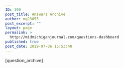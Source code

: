 ```yaml
---
ID: 190
post_title: Answers Archive
author: ng23055
post_excerpt: ""
layout: page
permalink: >
  http://midmichiganjournal.com/questions-dashboard
published: true
post_date: 2019-07-06 15:53:40
---
```

[question_archive]